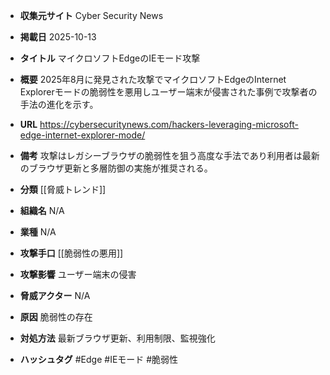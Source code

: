 - **収集元サイト**
Cyber Security News

- **掲載日**
2025-10-13

- **タイトル**
マイクロソフトEdgeのIEモード攻撃

- **概要**
2025年8月に発見された攻撃でマイクロソフトEdgeのInternet Explorerモードの脆弱性を悪用しユーザー端末が侵害された事例で攻撃者の手法の進化を示す。

- **URL**
https://cybersecuritynews.com/hackers-leveraging-microsoft-edge-internet-explorer-mode/

- **備考**
攻撃はレガシーブラウザの脆弱性を狙う高度な手法であり利用者は最新のブラウザ更新と多層防御の実施が推奨される。

- **分類**
[[脅威トレンド]]

- **組織名**
N/A

- **業種**
N/A

- **攻撃手口**
[[脆弱性の悪用]]

- **攻撃影響**
ユーザー端末の侵害

- **脅威アクター**
N/A

- **原因**
脆弱性の存在

- **対処方法**
最新ブラウザ更新、利用制限、監視強化

- **ハッシュタグ**
#Edge #IEモード #脆弱性
